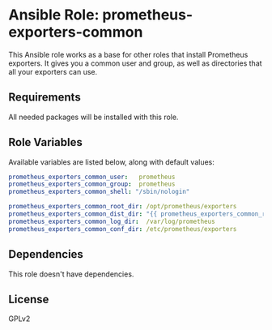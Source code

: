 # Ansible Role: prometheus-exporters-common

This Ansible role works as a base for other roles that install Prometheus exporters.  It gives you a common user and group, as well as directories that all your exporters can use.

## Requirements

All needed packages will be installed with this role.

## Role Variables

Available variables are listed below, along with default values:
```yaml
prometheus_exporters_common_user:   prometheus
prometheus_exporters_common_group:  prometheus
prometheus_exporters_common_shell: "/sbin/nologin"

prometheus_exporters_common_root_dir: /opt/prometheus/exporters
prometheus_exporters_common_dist_dir: "{{ prometheus_exporters_common_root_dir }}/dist"
prometheus_exporters_common_log_dir:  /var/log/prometheus
prometheus_exporters_common_conf_dir: /etc/prometheus/exporters
```
## Dependencies

This role doesn't have dependencies.

## License

GPLv2
